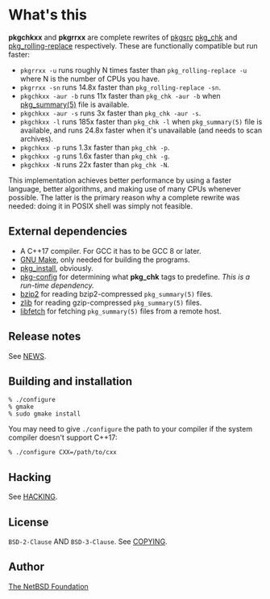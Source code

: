 # What's this

**pkgchkxx** and **pkgrrxx** are complete rewrites of
[pkgsrc](https://www.pkgsrc.org/)
[pkg_chk](https://pkgsrc.se/pkgtools/pkg_chk) and
[pkg_rolling-replace](https://pkgsrc.se/pkgtools/pkg_rolling-replace)
respectively. These are functionally compatible but run faster:

* `pkgrrxx -u` runs roughly N times faster than `pkg_rolling-replace -u`
  where N is the number of CPUs you have.
* `pkgrrxx -sn` runs 14.8x faster than `pkg_rolling-replace -sn`.
* `pkgchkxx -aur -b` runs 11x faster than `pkg_chk -aur -b` when
  [pkg_summary(5)](https://man.netbsd.org/pkg_summary.5) file is available.
* `pkgchkxx -aur -s` runs 3x faster than `pkg_chk -aur -s`.
* `pkgchkxx -l` runs 185x faster than `pkg_chk -l` when
  `pkg_summary(5)` file is available, and runs 24.8x faster when it's
  unavailable (and needs to scan archives).
* `pkgchkxx -p` runs 1.3x faster than `pkg_chk -p`.
* `pkgchkxx -g` runs 1.6x faster than `pkg_chk -g`.
* `pkgchkxx -N` runs 22x faster than `pkg_chk -N`.

This implementation achieves better performance by using a faster language,
better algorithms, and making use of many CPUs whenever possible. The
latter is the primary reason why a complete rewrite was needed: doing it in
POSIX shell was simply not feasible.


## External dependencies

* A C++17 compiler. For GCC it has to be GCC 8 or later.
* [GNU Make](https://www.gnu.org/software/make/make.html), only needed for
  building the programs.
* [pkg_install](https://pkgsrc.se/pkgtools/pkg_install), obviously.
* [pkg-config](https://pkgconfig.freedesktop.org/) for determining what
  **pkg_chk** tags to predefine. *This is a run-time dependency.*
* [bzip2](https://sourceware.org/bzip2/) for reading bzip2-compressed
  `pkg_summary(5)` files.
* [zlib](https://www.zlib.net/) for reading gzip-compressed
  `pkg_summary(5)` files.
* [libfetch](https://pkgsrc.se/net/libfetch) for fetching
  `pkg_summary(5)` files from a remote host.


## Release notes

See [NEWS](./NEWS.md).


## Building and installation

```
% ./configure
% gmake
% sudo gmake install
```

You may need to give `./configure` the path to your compiler if the
system compiler doesn't support C++17:

```
% ./configure CXX=/path/to/cxx
```


## Hacking

See [HACKING](./HACKING.md).


## License

`BSD-2-Clause` AND `BSD-3-Clause`. See [COPYING](./COPYING).


## Author

[The NetBSD Foundation](http://www.netbsd.org/foundation/)

